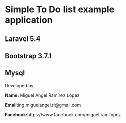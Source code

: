 <h1>Simple To Do list example application</h1>
<h2>Laravel 5.4</h2>
<h2>Bootstrap 3.7.1</h2>
<h2>Mysql</h2>

<p>Developed by:</p>
<p><b>Name:</b> Miguel Angel Ramírez López</p>
<p><b>Email:</b>ing.miguelangel.rl@gmail.com</p>
<p><b>Facebook:</b>https://www.facebook.com/miguel.ramilopez</p>
